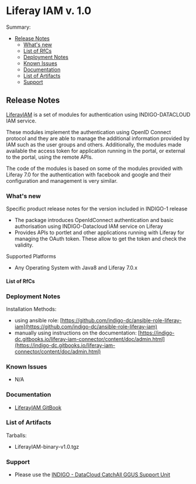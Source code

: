 # Liferay IAM v. 1.0

Summary:
* [Release Notes](#id1)
  * [What's new](#id2)
  * [List of RfCs](#id3)
  * [Deployment Notes](#id4)
  * [Known Issues](#id5)
  * [Documentation](#id6)
  * [List of Artifacts](#id7)
  * [Support](#id8)


<a id="id1"></a>
## Release Notes
[LiferayIAM](https://indigo-dc.gitbooks.io/liferay-iam-connector/content/) is a set of modules for authentication using INDIGO-DATACLOUD IAM service.

These modules implement the authentication using OpenID Connect protocol and they are able to manage the additional information provided by IAM such as the user groups and others. Additionally, the modules made available the access token for application running in the portal, or external to the portal, using the remote APIs.

The code of the modules is based on some of the modules provided with Liferay 7.0 for the authentication with facebook and google and their configuration and management is very similar.
<a id="id2"></a>
### What's new

Specific product release notes for the version included in INDIGO-1 release
* The package introduces OpenIdConnect authentication and basic authorisation using INDIGO-Datacloud IAM service on Liferay
* Provides APIs to portlet and other applications running with Liferay for managing the OAuth token. These allow to get the token and check the validity.

Supported Platforms
* Any Operating System with Java8 and Liferay 7.0.x


<a id="id3"></a>
#### List of RfCs 

<a id="id4"></a>
### Deployment Notes
Installation Methods:
* using ansible role: [https://github.com/indigo-dc/ansible-role-liferay-iam](https://github.com/indigo-dc/ansible-role-liferay-iam)
* manually using instructions on the documentation: [https://indigo-dc.gitbooks.io/liferay-iam-connector/content/doc/admin.html](https://indigo-dc.gitbooks.io/liferay-iam-connector/content/doc/admin.html)


<a id="id5"></a>
### Known Issues

* N/A

<a id="id6"></a>
### Documentation

* [LiferayIAM GitBook](https://www.gitbook.com/book/indigo-dc/liferay-iam-connector/details)

<a id="id7"></a>
### List of Artifacts

Tarballs:
* LiferayIAM-binary-v1.0.tgz


<a id="id8"></a>
### Support

* Please use the [INDIGO - DataCloud CatchAll GGUS Support Unit](
https://wiki.egi.eu/wiki/GGUS:INDIGO_DataCloud_Catch-all_FAQ)